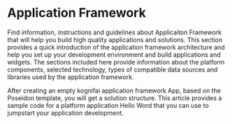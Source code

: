 # Application Framework

Find information, instructions and guidelines about Applicaiton Framework that will help you build high quality applications and solutions. This section provides a quick introduction of the application framework architecture and help you set up your development environment and build applications and widgets. The sections included here provide information about the platform components, selected technology, types of compatible data sources and libraries used by the application framework. 

After creating an empty kognifai application framework App, based on the Poseidon template, you will get a solution structure. This article provides a sample code for a platform application Hello Word that you can use to jumpstart your application development.
